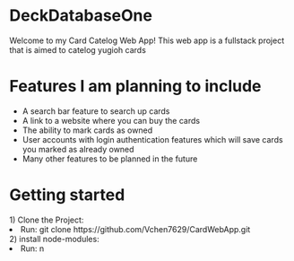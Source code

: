 <h1><strong>DeckDatabaseOne</strong></h1>
Welcome to my Card Catelog Web App! This web app is a fullstack project that is aimed to catelog yugioh cards<br>

<h1><strong>Features I am planning to include</strong></h1>
<ul>
    <li>A search bar feature to search up cards</li>
    <li>A link to a website where you can buy the cards</li>
    <li>The ability to mark cards as owned</li>
    <li>User accounts with login authentication features which will save cards you marked as already owned</li>
    <li> Many other features to be planned in the future </li>
</ul>

<h1> <strong> Getting started </strong> </h1>
<div> 
    1) Clone the Project:
    <li>Run: git clone https://github.com/Vchen7629/CardWebApp.git </li>
</div>
<div>
    2) install node-modules:
    <li>Run: n</li>
</div>
